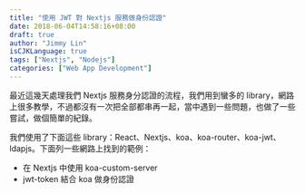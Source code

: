 ```yaml
---
title: "使用 JWT 對 Nextjs 服務做身份認證"
date: 2018-06-04T14:58:16+08:00
draft: true
author: "Jimmy Lin"
isCJKLanguage: true
tags: ["Nextjs", "Nodejs"]
categories: ["Web App Development"]
---
```


最近這幾天處理我們 Nextjs 服務身分認證的流程，我們用到蠻多的 library，網路上很多教學，不過都沒有一次把全部都串再一起，當中遇到一些問題，也做了一些嘗試，做個簡單的紀錄。

我們使用了下面這些 library：React、Nextjs、koa、koa-router、koa-jwt、ldapjs。下面列一些網路上找到的範例：

- 在 Nextjs 中使用 koa-custom-server
- jwt-token 結合 koa 做身份認證